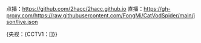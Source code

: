点播：https://github.com/2hacc/2hacc.github.io
直播：https://gh-proxy.com/https://raw.githubusercontent.com/FongMi/CatVodSpider/main/json/live.json

{央视：{CCTV1：[]}}